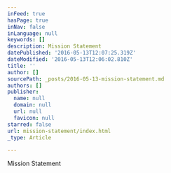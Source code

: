 ```yaml
---
inFeed: true
hasPage: true
inNav: false
inLanguage: null
keywords: []
description: Mission Statement
datePublished: '2016-05-13T12:07:25.319Z'
dateModified: '2016-05-13T12:06:02.810Z'
title: ''
author: []
sourcePath: _posts/2016-05-13-mission-statement.md
authors: []
publisher:
  name: null
  domain: null
  url: null
  favicon: null
starred: false
url: mission-statement/index.html
_type: Article

---
```

Mission Statement